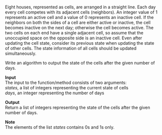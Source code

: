 Eight houses, represented as cells, are arranged in a straight line. Each day every cell competes with its adjacent cells (neighbors). An integer value of 1 represents an active cell and a value of 0 represents an inactive cell. If the neighbors on both the sides of a cell are either active or inactive, the cell becomes inactive on the next day; otherwise the cell becomes active. The two cells on each end have a single adjacent cell, so assume that the unoccupied space on the opposite side is an inactive cell. Even after updating the cell state, consider its previous state when updating the state of other cells. The state information of all cells should be updated simultaneously.

Write an algorithm to output the state of the cells after the given number of days.

**Input**<br>
The input to the function/method consists of two arguments:<br>
_states_, a list of integers representing the current state of cells<br>
_days_, an integer representing the number of days

**Output**<br>
Return a list of integers representing the state of the cells after the given number of days.

**Note**<br>
The elements of the list _states_ contains 0s and 1s only.
